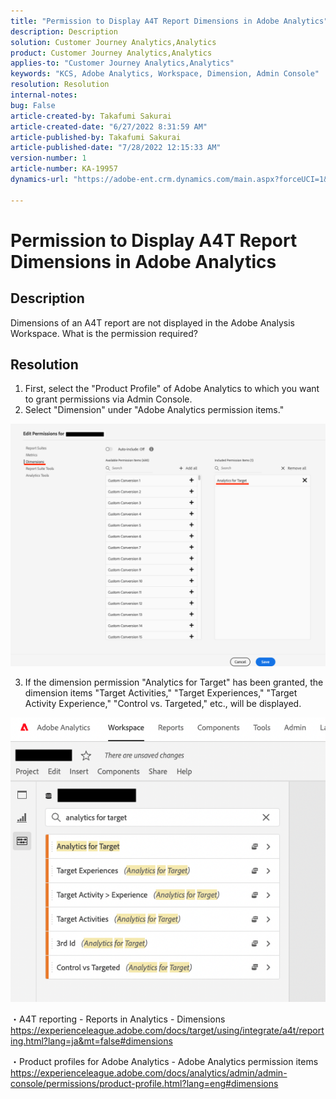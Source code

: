 ```yaml
---
title: "Permission to Display A4T Report Dimensions in Adobe Analytics"
description: Description
solution: Customer Journey Analytics,Analytics
product: Customer Journey Analytics,Analytics
applies-to: "Customer Journey Analytics,Analytics"
keywords: "KCS, Adobe Analytics, Workspace, Dimension, Admin Console"
resolution: Resolution
internal-notes: 
bug: False
article-created-by: Takafumi Sakurai
article-created-date: "6/27/2022 8:31:59 AM"
article-published-by: Takafumi Sakurai
article-published-date: "7/28/2022 12:15:33 AM"
version-number: 1
article-number: KA-19957
dynamics-url: "https://adobe-ent.crm.dynamics.com/main.aspx?forceUCI=1&pagetype=entityrecord&etn=knowledgearticle&id=600e6e98-f3f5-ec11-bb3d-000d3a5b0d3b"

---
```

# Permission to Display A4T Report Dimensions in Adobe Analytics

## Description

Dimensions of an A4T report are not displayed in the Adobe Analysis Workspace. What is the permission required?

## Resolution


1. First, select the "Product Profile" of Adobe Analytics to which you want to grant permissions via Admin Console.
2. Select "Dimension" under "Adobe Analytics permission items."

![](assets/123b13c2-bb08-ed11-82e4-00224809a4ae.png)

3. If the dimension permission "Analytics for Target" has been granted, the dimension items "Target Activities," "Target Experiences," "Target Activity  Experience," "Control vs. Targeted," etc., will be displayed.

![](assets/8b0bbd95-f4f5-ec11-bb3d-000d3a5b0d3b.png)

・A4T reporting - Reports in Analytics - Dimensions
https://experienceleague.adobe.com/docs/target/using/integrate/a4t/reporting.html?lang=ja&mt=false#dimensions

・Product profiles for Adobe Analytics - Adobe Analytics permission items
https://experienceleague.adobe.com/docs/analytics/admin/admin-console/permissions/product-profile.html?lang=eng#dimensions
